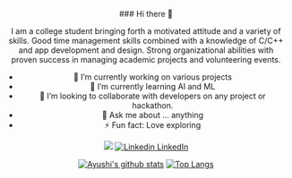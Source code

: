<p><center> ### Hi there 👋</p>

<!--
**aj-spec/aj-spec** is a ✨ _special_ ✨ repository because its `README.md` (this file) appears on your GitHub profile.

Here are some ideas to get you started:-->
I am a college student bringing forth a motivated attitude and a variety of skills. Good time management skills combined with a knowledge of C/C++ and app development and design. Strong organizational abilities with proven success in managing academic projects and volunteering events.

- 🔭 I’m currently working on various projects
- 🌱 I’m currently learning AI and ML
- 👯 I’m looking to collaborate with developers on any project or hackathon.
- 💬 Ask me about ... anything
- ⚡ Fun fact: Love exploring

![](https://komarev.com/ghpvc/?username=aj-spec)
[![Linkedin](https://i.stack.imgur.com/gVE0j.png) LinkedIn](https://www.linkedin.com/in/ayushi-jain-17b547190/)
  
[![Ayushi's github stats](https://github-readme-stats.vercel.app/api?username=aj-spec&count_private=true&show_icons=true)](https://github.com/aj-spec/github-readme-stats)
[![Top Langs](https://github-readme-stats.vercel.app/api/top-langs/?username=aj-spec&layout=compact)](https://github.com/aj-spec/github-readme-stats)



